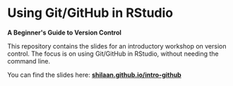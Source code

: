 # Using Git/GitHub in RStudio
**A Beginner's Guide to Version Control**

This repository contains the slides for an introductory workshop on version control. The focus is on using Git/GitHub in RStudio, without needing the command line.  

You can find the slides here: [**shilaan.github.io/intro-github**](https://shilaan.github.io/intro-github/)
